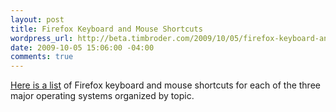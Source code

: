 ```yaml
--- 
layout: post
title: Firefox Keyboard and Mouse Shortcuts
wordpress_url: http://beta.timbroder.com/2009/10/05/firefox-keyboard-and-mouse-shortcuts/
date: 2009-10-05 15:06:00 -04:00
comments: true
---
```

<a href="http://www.mouserunner.com/FF_Shortcuts1Printable.html">Here is a list</a> of Firefox keyboard and mouse shortcuts for each of the three major operating systems organized by topic.
